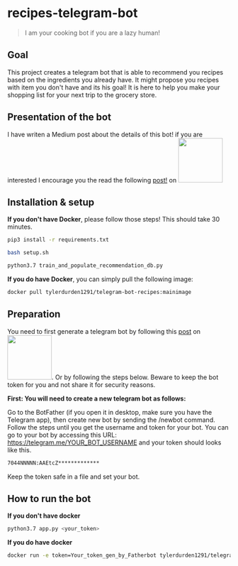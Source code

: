 # recipes-telegram-bot
> I am your cooking bot if you are a lazy human!


## Goal

This project creates a telegram bot that is able to recommend you recipes based on the ingredients you already have. It might propose you recipes with item you don't have and its his goal! It is here to help you make your shopping list for your next trip to the grocery store.

## Presentation of the bot

I have writen a Medium post about the details of this bot! if you are interested I encourage you the read the following [post!](https://romain-gratier.medium.com/create-a-simple-bot-with-telegram-that-notifies-you-about-the-progress-of-your-code-69bab685b9db) on  [<img src="https://github.com/RomainGratier/telegram-coffee-break/blob/main/documents/medium.png" width="100"/>](https://romain-gratier.medium.com/create-a-simple-bot-with-telegram-that-notifies-you-about-the-progress-of-your-code-69bab685b9db)

## Installation & setup

**If you don't have Docker**, please follow those steps! This should take 30 minutes.

```sh
pip3 install -r requirements.txt
```
```sh
bash setup.sh
```
```sh
python3.7 train_and_populate_recommendation_db.py
```

**If you do have Docker**, you can simply pull the following image:
```sh
docker pull tylerdurden1291/telegram-bot-recipes:mainimage
```

## Preparation

You need to first generate a telegram bot by following this [post](https://romain-gratier.medium.com/create-a-simple-bot-with-telegram-that-notifies-you-about-the-progress-of-your-code-69bab685b9db) on  [<img src="https://github.com/RomainGratier/telegram-coffee-break/blob/main/documents/medium.png" width="100"/>](https://romain-gratier.medium.com/create-a-simple-bot-with-telegram-that-notifies-you-about-the-progress-of-your-code-69bab685b9db). Or by following the steps below. Beware to keep the bot token for you and not share it for security reasons. 

**First: You will need to create a new telegram bot as follows:**

Go to the BotFather (if you open it in desktop, make sure you have the Telegram app), then create new bot by sending the /newbot command. Follow the steps until you get the username and token for your bot. You can go to your bot by accessing this URL: https://telegram.me/YOUR_BOT_USERNAME and your token should looks like this.

```sh
7044NNNNN:AAEtcZ*************
```

Keep the token safe in a file and set your bot.


## How to run the bot

**If you don't have docker**

```sh
python3.7 app.py <your_token>
```

**If you do have docker**

```sh
docker run -e token=Your_token_gen_by_Fatherbot tylerdurden1291/telegram-bot-recipes:mainimage
```

